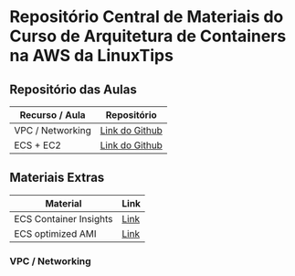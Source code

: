 # Repositório Central de Materiais do Curso de Arquitetura de Containers na AWS da LinuxTips 

## Repositório das Aulas 

| Recurso / Aula                | Repositório                                                                                   |
|-------------------------------|-----------------------------------------------------------------------------------------------|
| VPC / Networking              | [Link do Github](https://github.com/msfidelis/linuxtips-curso-containers-vpc)                 |
| ECS + EC2                     | [Link do Github](https://github.com/msfidelis/linuxtips-curso-containers-ecs-cluster)         |


## Materiais Extras 

| Material                | Link                                                                                   |
|-------------------------------|----------------------------------------------------------------------------------|
| ECS Container Insights | [Link](https://docs.aws.amazon.com/AmazonCloudWatch/latest/monitoring/ContainerInsights.html) |
| ECS optimized AMI | [Link](https://docs.aws.amazon.com/systems-manager/latest/userguide/parameter-store-public-parameters-ecs.html) |


### VPC / Networking